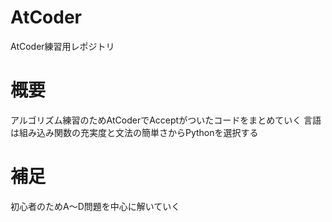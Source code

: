 # AtCoder
AtCoder練習用レポジトリ


# 概要
アルゴリズム練習のためAtCoderでAcceptがついたコードをまとめていく
言語は組み込み関数の充実度と文法の簡単さからPythonを選択する

# 補足
初心者のためA〜D問題を中心に解いていく
